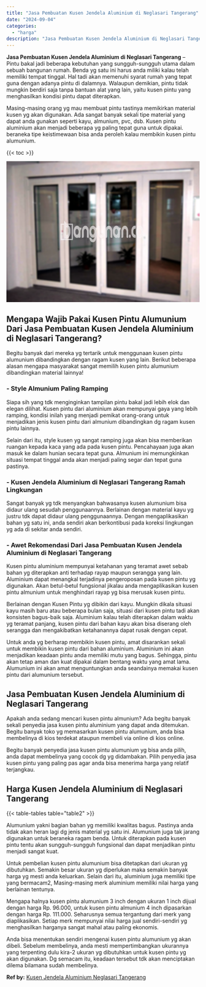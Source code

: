 ```yaml
---
title: "Jasa Pembuatan Kusen Jendela Aluminium di Neglasari Tangerang"
date: "2024-09-04"
categories: 
  - "harga"
description: "Jasa Pembuatan Kusen Jendela Aluminium di Neglasari Tangerang. Anda bisa menentukan sendiri mengenai kusen pintu alumunium yg akan dibeli. Sebelum membelinya..."
---
```


**Jasa Pembuatan Kusen Jendela Aluminium di Neglasari Tangerang** – Pintu bakal jadi beberapa kebutuhan yang sungguh-sungguh utama dalam sebuah bangunan rumah. Benda yg satu ini harus anda miliki kalau telah memiliki tempat tinggal. Hal tadi akan memenuhi syarat rumah yang tepat guna dengan adanya pintu di dalamnya. Walaupun demikian, pintu tidak mungkin berdiri saja tanpa bantuan alat yang lain, yaitu kusen pintu yang menghasilkan kondisi pintu dapat diterapkan.

Masing-masing orang yg mau membuat pintu tastinya memikirkan material kusen yg akan digunakan. Ada sangat banyak sekali tipe material yang dapat anda gunakan seperti kayu, almunium, pvc, dsb. Kusen pintu aluminium akan menjadi beberapa yg paling tepat guna untuk dipakai. beraneka tipe keistimewaan bisa anda peroleh kalau membikin kusen pintu alumunium.

{{< toc >}}

![Jasa Pembuatan Kusen Jendela Aluminium di Neglasari Tangerang](/images/harga-kusen-jendela-alumunium-20.png)

## Mengapa Wajib Pakai Kusen Pintu Alumunium Dari Jasa Pembuatan Kusen Jendela Aluminium di Neglasari Tangerang?

Begitu banyak dari mereka yg tertarik untuk menggunaan kusen pintu alumunium dibandingkan dengan ragam kusen yang lain. Berikut beberapa alasan mengapa masyarakat sangat memilih kusen pintu alumunium dibandingkan material lainnya!

### \- Style Almunium Paling Ramping

Siapa sih yang tdk menginginkan tampilan pintu bakal jadi lebih elok dan elegan dilihat. Kusen pintu dari aluminium akan mempunyai gaya yang lebih ramping, kondisi inilah yang menjadi pemikat orang-orang untuk menjadikan jenis kusen pintu dari almunium dibandingkan dg ragam kusen pintu lainnya.

Selain dari itu, style kusen yg sangat ramping juga akan bisa memberikan ruangan kepada kaca yang ada pada kusen pintu. Pencahayaan juga akan masuk ke dalam hunian secara tepat guna. Almunium ini memungkinkan situasi tempat tinggal anda akan menjadi paling segar dan tepat guna pastinya.

### \- Kusen Jendela Aluminium di Neglasari Tangerang Ramah Lingkungan

Sangat banyak yg tdk menyangkan bahwasanya kusen alumunium bisa didaur ulang sesudah penggunaannya. Berlainan dengan material kayu yg justru tdk dapat didaur ulang penggunaannya. Dengan mengaplikasikan bahan yg satu ini, anda sendiri akan berkontibusi pada koreksi lingkungan yg ada di sekitar anda sendiri.

### \- Awet Rekomendasi Dari Jasa Pembuatan Kusen Jendela Aluminium di Neglasari Tangerang

Kusen pintu aluminium mempunyai ketahanan yang teramat awet sebab bahan yg diterapkan anti terhadap rayap maupun serangga yang lain. Aluminium dapat menangkal terjadinya pengeroposan pada kusen pintu yg digunakan. Akan betul-betul fungsional jikalau anda mengaplikasikan kusen pintu almunium untuk menghindari rayap yg bisa merusak kusen pintu.

Berlainan dengan Kusen Pintu yg dibikin dari kayu. Mungkin dikala situasi kayu masih baru atau beberapa bulan saja, situasi dari kusen pintu tadi akan konsisten bagus-baik saja. Aluminium kalau telah diterapkan dalam waktu yg teramat panjang, kusen pintu dari bahan kayu akan bisa diserang oleh serangga dan mengakibatkan ketahanannya dapat rusak dengan cepat.

Untuk anda yg berharap membikin kusen pintu, amat disarankan sekali untuk membikin kusen pintu dari bahan aluminium. Aluminium ini akan menjadikan keadaan pintu anda memiliki mutu yang bagus. Sehingga, pintu akan tetap aman dan kuat dipakai dalam bentang waktu yang amat lama. Alumunium ini akan amat menguntungkan anda seandainya memakai kusen pintu dari alumunium tersebut.

## Jasa Pembuatan Kusen Jendela Aluminium di Neglasari Tangerang

Apakah anda sedang mencari kusen pintu almunium? Ada begitu banyak sekali penyedia jasa kusen pintu aluminium yang dapat anda ditemukan. Begitu banyak toko yg memasarkan kusen pintu alumunium, anda bisa membelinya di kios terdekat ataupun membeli via online di kios online.

Begitu banyak penyedia jasa kusen pintu alumunium yg bisa anda pilih, anda dapat membelinya yang cocok dg yg didambakan. Pilih penyedia jasa kusen pintu yang paling pas agar anda bisa menerima harga yang relatif terjangkau.

## Harga Kusen Jendela Aluminium di Neglasari Tangerang

{{< table-tables table="table2" >}}

Alumunium yakni bagian bahan yg memiliki kwalitas bagus. Pastinya anda tidak akan heran lagi dg jenis material yg satu ini. Alumunium juga tak jarang digunakan untuk beraneka ragam benda. Untuk diterapkan pada kusen pintu tentu akan sungguh-sungguh fungsional dan dapat menjadikan pintu menjadi sangat kuat.

Untuk pembelian kusen pintu alumunium bisa ditetapkan dari ukuran yg dibutuhkan. Semakin besar ukuran yg diperlukan maka semakin banyak harga yg mesti anda keluarkan. Selain dari itu, aluminium juga memiliki tipe yang bermacam2, Masing-masing merk aluminium memiliki nilai harga yang berlainan tentunya.

Mengapa halnya kusen pintu alumunium 3 inch dengan ukuran 1 inch dijual dengan harga Rp. 96.000, untuk kusen pintu almunium 4 inch dipasarkan dengan harga Rp. 111.000. Seharusnya semua tergantung dari merk yang diaplikasikan. Setiap merk mempunyai nilai harga jual sendiri-sendiri yg menghasilkan harganya sangat mahal atau paling ekonomis.

Anda bisa menentukan sendiri mengenai kusen pintu alumunium yg akan dibeli. Sebelum membelinya, anda mesti mempertimbangkan ukurannya yang terpenting dulu kira-2 ukuran yg dibutuhkan untuk kusen pintu yg akan digunakan. Dg semacam itu, keadaan tersebut tdk akan menciptakan dilema bilamana sudah membelinya.

**Ref by:** [Kusen Jendela Aluminium Neglasari Tangerang](https://id.wikipedia.org/wiki/Kusen)
